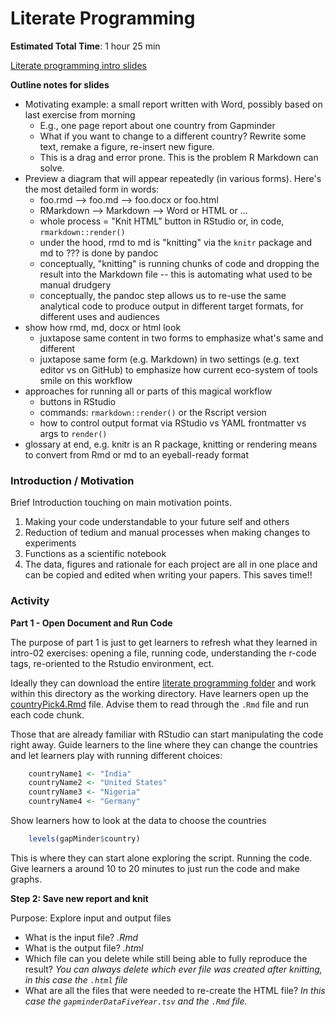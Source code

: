 # Literate Programming

**Estimated Total Time**: 1 hour 25 min

[Literate programming intro slides](slides/lit-prog-slides/)

**Outline notes for slides**

* Motivating example: a small report written with Word, possibly based on last exercise from morning
    - E.g., one page report about one country from Gapminder
    - What if you want to change to a different country? Rewrite some text, remake a figure, re-insert new figure.
    - This is a drag and error prone. This is the problem R Markdown can solve.
* Preview a diagram that will appear repeatedly (in various forms). Here's the most detailed form in words:
    - foo.rmd --> foo.md --> foo.docx or foo.html
    - RMarkdown --> Markdown --> Word or HTML or ...
    - whole process = "Knit HTML" button in RStudio or, in code, `rmarkdown::render()`
    - under the hood, rmd to md is "knitting" via the `knitr` package and md to ??? is done by pandoc
    - conceptually, "knitting" is running chunks of code and dropping the result into the Markdown file -- this is automating what used to be manual drudgery
    - conceptually, the pandoc step allows us to re-use the same analytical code to produce output in different target formats, for different uses and audiences
* show how rmd, md, docx or html look
    - juxtapose same content in two forms to emphasize what's same and different
    - juxtapose same form (e.g. Markdown) in two settings (e.g. text editor vs on GitHub) to emphasize how current eco-system of tools smile on this workflow
* approaches for running all or parts of this magical workflow
    - buttons in RStudio
    - commands: `rmarkdown::render()` or the Rscript version
    - how to control output format via RStudio vs YAML frontmatter vs args to `render()`
* glossary at end, e.g. knitr is an R package, knitting or rendering means to convert from Rmd or md to an eyeball-ready format

### Introduction / Motivation

Brief Introduction touching on main motivation points.

1. Making your code understandable to your future self and others
2. Reduction of tedium and manual processes when making changes to
   experiments
3. Functions as a scientific notebook
4. The data, figures and rationale for each project are all in one
   place and can be copied and edited when writing your papers. This
   saves time!!

### Activity

**Part 1 - Open Document and Run Code**

The purpose of part 1 is just to get learners to refresh what they
learned in intro-02 exercises: opening a file, running code,
understanding the r-code tags, re-oriented to the Rstudio environment,
ect.

Ideally they can download the entire
[literate programming folder](files/lit-prog/) and work within this
directory as the working directory. Have learners open up the
[countryPick4.Rmd](files/lit-prog/countryPick4.Rmd) file. Advise
them to read through the `.Rmd` file and run each code chunk.

Those that are already familiar with RStudio can start manipulating
the code right away. Guide learners to the line where they can change
the countries and let learners play with running different choices:

```r
    countryName1 <- "India"
    countryName2 <- "United States"
    countryName3 <- "Nigeria"
    countryName4 <- "Germany"
```

Show learners how to look at the data to choose the countries

```r
    levels(gapMinder$country)
```

This is where they can start alone exploring the script.  Running the
code. Give learners a around 10 to 20 minutes to just run the code and
make graphs.

**Step 2: Save new report and knit**

Purpose: Explore input and output files

* What is the input file? *.Rmd*
* What is the output file? *.html*
* Which file can you delete while still being able to fully reproduce
  the result? *You can always delete which ever file was created after
  knitting, in this case the `.html` file*
* What are all the files that were needed to re-create the HTML file?
  *In this case the `gapminderDataFiveYear.tsv` and the `.Rmd` file.*
